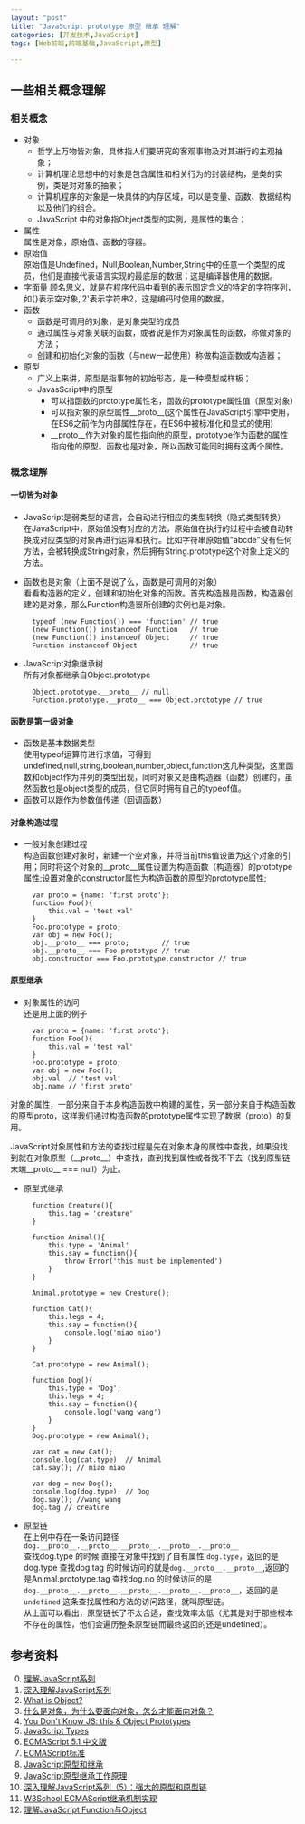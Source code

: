 ```yaml
---
layout: "post"
title: "JavaScript prototype 原型 继承 理解"
categories: [开发技术,JavaScript]
tags: [Web前端,前端基础,JavaScript,原型]

---
```


## 一些相关概念理解

### 相关概念
+ 对象
    + 哲学上万物皆对象，具体指人们要研究的客观事物及对其进行的主观抽象；
    + 计算机理论思想中的对象是包含属性和相关行为的封装结构，是类的实例，类是对对象的抽象；
    + 计算机程序的对象是一块具体的内存区域，可以是变量、函数、数据结构以及他们的组合。
    + JavaScript 中的对象指Object类型的实例，是属性的集合；
+ 属性    
属性是对象，原始值、函数的容器。
+ 原始值   
原始值是Undefined，Null,Boolean,Number,String中的任意一个类型的成员，他们是直接代表语言实现的最底层的数据；这是编译器使用的数据。
+ 字面量
顾名思义，就是在程序代码中看到的表示固定含义的特定的字符序列，如{}表示空对象,'2'表示字符串2，这是编码时使用的数据。
+ 函数
    + 函数是可调用的对象，是对象类型的成员
    + 通过属性与对象关联的函数，或者说是作为对象属性的函数，称做对象的方法；
    + 创建和初始化对象的函数（与new一起使用）称做构造函数或构造器；
+ 原型
    + 广义上来讲，原型是指事物的初始形态，是一种模型或样板；
    + JavasScript中的原型
        + 可以指函数的prototype属性名，函数的prototype属性值（原型对象）
        + 可以指对象的原型属性\_\_proto\_\_(这个属性在JavaScript引擎中使用，在ES6之前作为内部属性存在，在ES6中被标准化和显式的使用)
        + \_\_proto\_\_作为对象的属性指向他的原型，prototype作为函数的属性指向他的原型。函数也是对象，所以函数可能同时拥有这两个属性。

### 概念理解

#### 一切皆为对象
+ JavaScript是弱类型的语言，会自动进行相应的类型转换（隐式类型转换）    
在JavaScript中，原始值没有对应的方法，原始值在执行的过程中会被自动转换成对应类型的对象再进行运算和执行。比如字符串原始值"abcde"没有任何方法，会被转换成String对象，然后拥有String.prototype这个对象上定义的方法。
+ 函数也是对象（上面不是说了么，函数是可调用的对象）   
看看构造器的定义，创建和初始化对象的函数。首先构造器是函数，构造器创建的是对象，那么Function构造器所创建的实例也是对象。

        typeof (new Function()) === 'function' // true 
        (new Function()) instanceof Function   // true
        (new Function()) instanceof Object     // true
        Function instanceof Object             // true 
        
+ JavaScript对象继承树   
所有对象都继承自Object.prototype

        Object.prototype.__proto__ // null
        Function.prototype.__proto__ === Object.prototype // true

#### 函数是第一级对象
+ 函数是基本数据类型   
使用typeof运算符进行求值，可得到undefined,null,string,boolean,number,object,function这几种类型，这里函数和object作为并列的类型出现，同时对象又是由构造器（函数）创建的，虽然函数也是object类型的成员，但它同时拥有自己的typeof值。
+ 函数可以跟作为参数值传递（回调函数）
    
#### 对象构造过程
+ 一般对象创建过程  
构造函数创建对象时，新建一个空对象，并将当前this值设置为这个对象的引用；同时将这个对象的\_\_proto\_\_属性设置为构造函数（构造器）的prototype 属性;设置对象的constructor属性为构造函数的原型的prototype属性;

        var proto = {name: 'first proto'};
        function Foo(){
            this.val = 'test val'
        }
        Foo.prototype = proto;
        var obj = new Foo();
        obj.__proto__ === proto;        // true 
        obj.__proto__ === Foo.prototype // true
        obj.constructor === Foo.prototype.constructor // true
        
#### 原型继承
+ 对象属性的访问   
还是用上面的例子

        var proto = {name: 'first proto'};
        function Foo(){
            this.val = 'test val'
        }
        Foo.prototype = proto;
        var obj = new Foo();
        obj.val  // 'test val'
        obj.name // 'first proto'
        
对象的属性，一部分来自于本身构造函数中构建的属性，另一部分来自于构造函数的原型proto，这样我们通过构造函数的prototype属性实现了数据（proto）的复用。     

JavaScript对象属性和方法的查找过程是先在对象本身的属性中查找，如果没找到就在对象原型（\_\_proto\_\_）中查找，直到找到属性或者找不下去（找到原型链末端\_\_proto\_\_ === null）为止。

+ 原型式继承

        function Creature(){
            this.tag = 'creature'
        }

        function Animal(){
            this.type = 'Animal'
            this.say = function(){
                throw Error('this must be implemented')
            }
        }
        
        Animal.prototype = new Creature();
        
        function Cat(){
            this.legs = 4;
            this.say = function(){
                console.log('miao miao')
            }
        }
        
        Cat.prototype = new Animal();
        
        function Dog(){
            this.type = 'Dog';
            this.legs = 4;
            this.say = function(){
                console.log('wang wang')
            }
        }
        Dog.prototype = new Animal();
        
        var cat = new Cat();
        console.log(cat.type)  // Animal
        cat.say(); // miao miao
        
        var dog = new Dog();
        console.log(dog.type); // Dog
        dog.say(); //wang wang
        dog.tag // creature
        
 + 原型链  
 在上例中存在一条访问路径   
 `dog.__proto__.__proto__.__proto__.__proto__.__proto__`  
查找dog.type 的时候 直接在对象中找到了自有属性 `dog.type`，返回的是dog.type
查找dog.tag 的时候访问的就是`dog.__proto__.__proto__`,返回的是Animal.prototype.tag
查找dog.no 的时候访问的是`dog.__proto__.__proto__.__proto__.__proto__.__proto__`，返回的是`undefined`
这条查找属性和方法的访问路径，就叫原型链。   
从上面可以看出，原型链长了不太合适，查找效率太低（尤其是对于那些根本不存在的属性，他们会遍历整条原型链而最终返回的还是undefined）。
            
## 参考资料
0. [理解JavaScript系列](http://www.cnblogs.com/fool/category/264215.html)
0. [深入理解JavaScript系列](http://www.cnblogs.com/TomXu/archive/2011/12/15/2288411.html)
0. [What is Object?](https://en.wikipedia.org/wiki/Object)
0. [什么是对象，为什么要面向对象，怎么才能面向对象？](http://www.cnblogs.com/seesea125/archive/2012/04/03/2431176.html)
0. [You Don't Know JS: this & Object Prototypes](https://github.com/getify/You-Dont-Know-JS/blob/master/this%20&%20object%20prototypes/README.md#you-dont-know-js-this--object-prototypes)
0. [JavaScript Types](https://developer.mozilla.org/en-US/docs/Web/JavaScript/Reference/Operators/typeof)
0. [ECMAScript 5.1 中文版](http://lzw.me/pages/ecmascript/)
1. [ECMAScript标准](http://www.ecma-international.org/publications/standards/Ecma-262-arch.htm)
0. [JavaScript原型和继承](http://blog.jobbole.com/19795/)
1. [JavaScript原型继承工作原理](http://developer.51cto.com/art/201309/410991.htm)
2. [深入理解JavaScript系列（5）：强大的原型和原型链](http://www.cnblogs.com/TomXu/archive/2012/01/05/2305453.html)
0. [W3School ECMAScript继承机制实现](http://www.w3school.com.cn/js/pro_js_inheritance_implementing.asp)
0. [理解JavaScript Function与Object](http://kb.cnblogs.com/page/77480/)